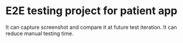 # E2E testing project for patient app

It can capture screenshot and compare it at future test iteration.
It can reduce manual testing time.
